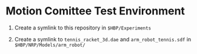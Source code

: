 # Motion Comittee Test Environment

1. Create a symlink to this repository in `$HBP/Experiments`

2. Create a symlink to `tennis_racket_3d.dae` and `arm_robot_tennis.sdf` in `$HBP/NRP/Models/arm_robot/`

